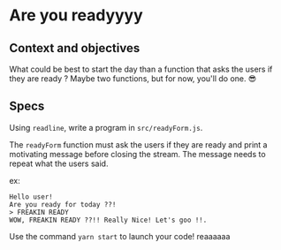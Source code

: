 # Are you readyyyy

## Context and objectives

What could be best to start the day than a function that asks the users if they are ready ? Maybe two functions, but for now, you'll do one. 😎

## Specs

Using `readline`, write a program in `src/readyForm.js`.

The `readyForm` function must ask the users if they are ready and print a motivating message before closing the stream. The message needs to repeat what the users said.

ex:
```shell
Hello user!
Are you ready for today ??!
> FREAKIN READY
WOW, FREAKIN READY ??!! Really Nice! Let's goo !!.
```

Use the command `yarn start` to launch your code!
reaaaaaa